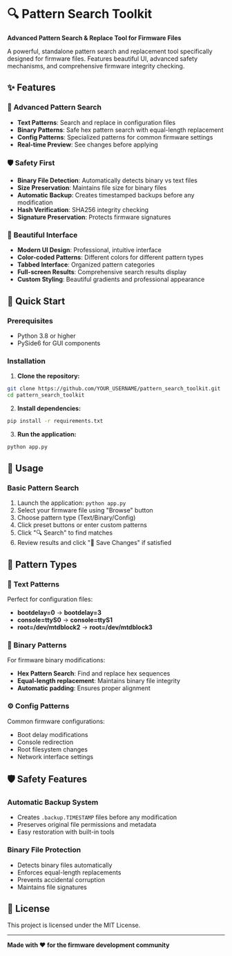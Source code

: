 # 🔍 Pattern Search Toolkit

**Advanced Pattern Search & Replace Tool for Firmware Files**

A powerful, standalone pattern search and replacement tool specifically designed for firmware files. Features beautiful UI, advanced safety mechanisms, and comprehensive firmware integrity checking.

## ✨ Features

### 🎯 **Advanced Pattern Search**
- **Text Patterns**: Search and replace in configuration files
- **Binary Patterns**: Safe hex pattern search with equal-length replacement  
- **Config Patterns**: Specialized patterns for common firmware settings
- **Real-time Preview**: See changes before applying

### 🛡️ **Safety First**
- **Binary File Detection**: Automatically detects binary vs text files
- **Size Preservation**: Maintains file size for binary files
- **Automatic Backup**: Creates timestamped backups before any modification
- **Hash Verification**: SHA256 integrity checking
- **Signature Preservation**: Protects firmware signatures

### 🎨 **Beautiful Interface**
- **Modern UI Design**: Professional, intuitive interface
- **Color-coded Patterns**: Different colors for different pattern types
- **Tabbed Interface**: Organized pattern categories
- **Full-screen Results**: Comprehensive search results display
- **Custom Styling**: Beautiful gradients and professional appearance

## 🚀 Quick Start

### Prerequisites
- Python 3.8 or higher
- PySide6 for GUI components

### Installation

1. **Clone the repository:**
```bash
git clone https://github.com/YOUR_USERNAME/pattern_search_toolkit.git
cd pattern_search_toolkit
```

2. **Install dependencies:**
```bash
pip install -r requirements.txt
```

3. **Run the application:**
```bash
python app.py
```

## 📖 Usage

### Basic Pattern Search
1. Launch the application: `python app.py`
2. Select your firmware file using "Browse" button
3. Choose pattern type (Text/Binary/Config)
4. Click preset buttons or enter custom patterns
5. Click "🔍 Search" to find matches
6. Review results and click "💾 Save Changes" if satisfied

## 🎨 Pattern Types

### 📝 Text Patterns
Perfect for configuration files:
- **bootdelay=0** → **bootdelay=3**
- **console=ttyS0** → **console=ttyS1**
- **root=/dev/mtdblock2** → **root=/dev/mtdblock3**

### 🔢 Binary Patterns  
For firmware binary modifications:
- **Hex Pattern Search**: Find and replace hex sequences
- **Equal-length replacement**: Maintains binary file integrity
- **Automatic padding**: Ensures proper alignment

### ⚙️ Config Patterns
Common firmware configurations:
- Boot delay modifications
- Console redirection
- Root filesystem changes
- Network interface settings

## 🛡️ Safety Features

### Automatic Backup System
- Creates `.backup.TIMESTAMP` files before any modification
- Preserves original file permissions and metadata
- Easy restoration with built-in tools

### Binary File Protection
- Detects binary files automatically
- Enforces equal-length replacements
- Prevents accidental corruption
- Maintains file signatures

## 📄 License

This project is licensed under the MIT License.

---

**Made with ❤️ for the firmware development community**

